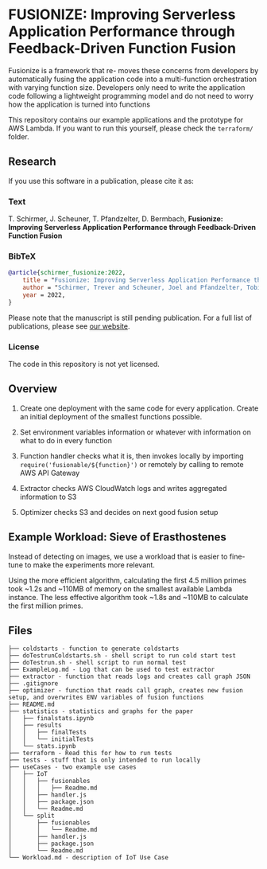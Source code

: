 # FUSIONIZE: Improving Serverless Application Performance through Feedback-Driven Function Fusion

Fusionize is a framework that re- moves these concerns from developers by automatically fusing the application code into a multi-function orchestration with varying function size.
Developers only need to write the application code following a lightweight programming model and do not need to worry how the application is turned into functions

This repository contains our example applications and the prototype for AWS Lambda.
If you want to run this yourself, please check the `terraform/` folder.
## Research

If you use this software in a publication, please cite it as:

### Text

T. Schirmer, J. Scheuner, T. Pfandzelter, D. Bermbach, **Fusionize: Improving Serverless Application Performance through Feedback-Driven Function Fusion**

### BibTeX

```bibtex
@article{schirmer_fusionize:2022,
    title = "Fusionize: Improving Serverless Application Performance through Feedback-Driven Function Fusion",
    author = "Schirmer, Trever and Scheuner, Joel and Pfandzelter, Tobias and Bermbach, David",
    year = 2022,
}
```

Please note that the manuscript is still pending publication.
For a full list of publications, please see [our website](https://www.tu.berlin/en/mcc/research/publications/).

### License

<!-- The code in this repository is licensed under the terms of the [...](./LICENSE). -->
The code in this repository is not yet licensed.

## Overview

1. Create one deployment with the same code for every application.
   Create an initial deployment of the smallest functions possible.

1. Set environment variables information or whatever with information on what to do in every function

1. Function handler checks what it is, then invokes locally by importing `require('fusionable/${function}')` or remotely by calling to remote AWS API Gateway

1. Extractor checks AWS CloudWatch logs and writes aggregated information to S3

1. Optimizer checks S3 and decides on next good fusion setup

## Example Workload: Sieve of Erasthostenes

Instead of detecting on images, we use a workload that is easier to fine-tune to make the experiments more relevant.

Using the more efficient algorithm, calculating the first 4.5 million primes took \~1.2s and \~110MB of memory on the smallest available Lambda instance.
The less effective algorithm took \~1.8s and \~110MB to calculate the first million primes.


## Files
```text
├── coldstarts - function to generate coldstarts
├── doTestrunColdstarts.sh - shell script to run cold start test
├── doTestrun.sh - shell script to run normal test
├── ExampleLog.md - Log that can be used to test extractor
├── extractor - function that reads logs and creates call graph JSON
├── .gitignore
├── optimizer - function that reads call graph, creates new fusion setup, and overwrites ENV variables of fusion functions
├── README.md
├── statistics - statistics and graphs for the paper
│   ├── finalstats.ipynb
│   ├── results
│   │   ├── finalTests
│   │   └── initialTests
│   └── stats.ipynb
├── terraform - Read this for how to run tests
├── tests - stuff that is only intended to run locally
├── useCases - two example use cases
│   ├── IoT
│   │   ├── fusionables
│   │   │   ├── Readme.md
│   │   ├── handler.js
│   │   ├── package.json
│   │   └── Readme.md
│   └── split
│       ├── fusionables
│       │   └── Readme.md
│       ├── handler.js
│       ├── package.json
│       └── Readme.md
└── Workload.md - description of IoT Use Case
```